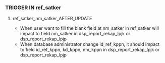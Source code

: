 ### TRIGGER IN ref_satker

1. ref_satker_nm_satker_AFTER_UPDATE    

	* When user want to fill the blank field at nm_satker in ref_satker will impact to field nm_satker in dsp_report_rekap_lpjk or dsp_report_rekap_lpjp
	* When database administrator change id_ref_kppn, it should impact to field id_ref_kppn, kd_kppn, nm_kppn in dsp_report_rekap_lpjk or dsp_report_rekap_lpjp
